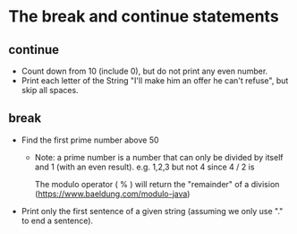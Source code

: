 # The break and continue statements

## continue
* Count down from 10 (include 0), but do not print any even number.
* Print each letter of the String "I'll make him an offer he can't refuse", but skip all spaces.

## break
* Find the first prime number above 50
  * Note: a prime number is a number that can only be divided by itself and 1 (with an even result). e.g. 1,2,3 but not 4 since 4 / 2 is

    The modulo operator ( % ) will return the "remainder" of a division (https://www.baeldung.com/modulo-java)
* Print only the first sentence of a given string (assuming we only use "." to end a sentence).